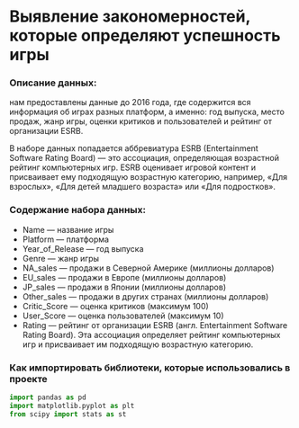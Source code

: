 # Выявление закономерностей, которые определяют успешность игры

### Описание данных:
нам предоставлены данные до 2016 года, где содержится вся информация об играх разных платформ, а именно: год выпуска, место продаж, жанр игры, оценки критиков и пользователей и рейтинг от организации ESRB.

В наборе данных попадается аббревиатура ESRB (Entertainment Software Rating Board) — это ассоциация, определяющая возрастной рейтинг компьютерных игр. ESRB оценивает игровой контент и присваивает ему подходящую возрастную категорию, например, «Для взрослых», «Для детей младшего возраста» или «Для подростков».

### Содержание набора данных:
- Name — название игры
- Platform — платформа
- Year_of_Release — год выпуска
- Genre — жанр игры
- NA_sales — продажи в Северной Америке (миллионы долларов)
- EU_sales — продажи в Европе (миллионы долларов)
- JP_sales — продажи в Японии (миллионы долларов)
- Other_sales — продажи в других странах (миллионы долларов)
- Critic_Score — оценка критиков (максимум 100)
- User_Score — оценка пользователей (максимум 10)
- Rating — рейтинг от организации ESRB (англ. Entertainment Software Rating Board). Эта ассоциация определяет рейтинг компьютерных игр и присваивает им подходящую возрастную категорию.

### Как импортировать библиотеки, которые использовались в проекте


```python
import pandas as pd
import matplotlib.pyplot as plt
from scipy import stats as st
```
